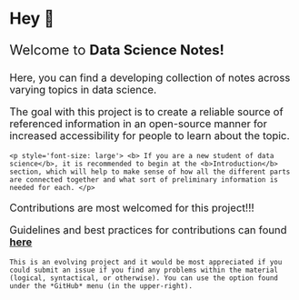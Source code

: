 # Hey 👋

<p style='font-size: x-large'>Welcome to <b>Data Science Notes!</b></p>

<p style= 'font-size:large'>Here, you can find a developing collection of notes across varying topics in data science.</p>

<p style='font-size: large'>The goal with this project is to create a reliable source of referenced information in an open-source manner for  increased accessibility for people to learn about the topic. </p>

```{warning}
<p style='font-size: large'> <b> If you are a new student of data science</b>, it is recommended to begin at the <b>Introduction</b> section, which will help to make sense of how all the different parts are connected together and what sort of preliminary information is needed for each. </p>
```

<p style='font-size: large'> Contributions are most welcomed for this project!!! </p>

<p style='font-size: large'> Guidelines and best practices for contributions can found <a target="_blank" rel="noopener noreferrer" href="https://github.com/wyattowalsh/data-science-notes/blob/master/CONTRIBUTING.md"><b>here</b></a></p>

```{note}
This is an evolving project and it would be most appreciated if you could submit an issue if you find any problems within the material (logical, syntactical, or otherwise). You can use the option found under the *GitHub* menu (in the upper-right).
```